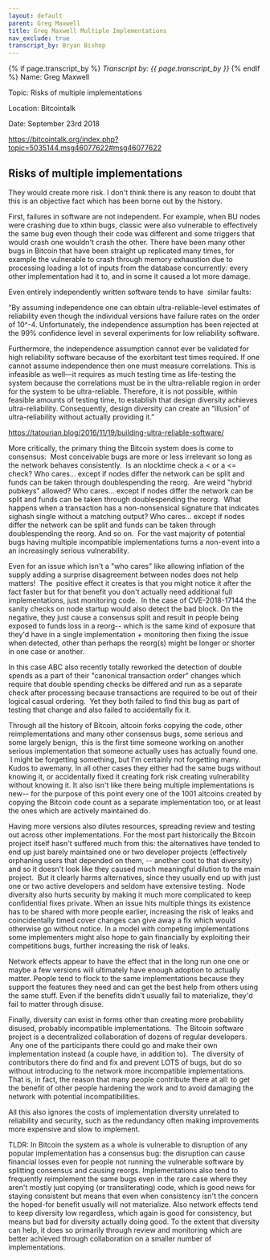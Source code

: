 ```yaml
---
layout: default
parent: Greg Maxwell
title: Greg Maxwell Multiple Implementations
nav_exclude: true
transcript_by: Bryan Bishop
---
```


{% if page.transcript_by %} <i>Transcript by:
{{ page.transcript_by }}</i> {% endif %} Name: Greg Maxwell

Topic: Risks of multiple implementations

Location: Bitcointalk

Date: September 23rd 2018

https://bitcointalk.org/index.php?topic=5035144.msg46077622#msg46077622

## Risks of multiple implementations

They would create more risk. I don't think there is any reason to doubt
that this is an objective fact which has been borne out by the history.

First, failures in software are not independent. For example, when BU
nodes were crashing due to xthin bugs, classic were also vulnerable to
effectively the same bug even though their code was different and some
triggers that would crash one wouldn't crash the other. There have been
many other bugs in Bitcoin that have been straight up replicated many
times, for example the vulnerable to crash through memory exhaustion due
to processing loading a lot of inputs from the database concurrently:
every other implementation had it to, and in some it caused a lot more
damage.

Even entirely independently written software tends to have  similar
faults:

“By assuming independence one can obtain ultra-reliable-level estimates
of reliability even though the individual versions have failure rates on
the order of 10^-4. Unfortunately, the independence assumption has been
rejected at the 99% confidence level in several experiments for low
reliability software.

Furthermore, the independence assumption cannot ever be validated for
high reliability software because of the exorbitant test times required.
If one cannot assume independence then one must measure correlations.
This is infeasible as well—it requires as much testing time as
life-testing the system because the correlations must be in the
ultra-reliable region in order for the system to be ultra-reliable.
Therefore, it is not possible, within feasible amounts of testing time,
to establish that design diversity achieves ultra-reliability.
Consequently, design diversity can create an “illusion” of
ultra-reliability without actually providing it.”

https://tatourian.blog/2016/11/19/building-ultra-reliable-software/

More critically, the primary thing the Bitcoin system does is come to
consensus:  Most conceivable bugs are more or less irrelevant so long as
the network behaves consistently.  Is an nlocktime check a < or a <=
check? Who cares... except if nodes differ the network can be split and
funds can be taken through doublespending the reorg.  Are weird "hybrid
pubkeys" allowed? Who cares... except if nodes differ the network can be
split and funds can be taken through doublespending the reorg.  What
happens when a transaction has a non-nonsensical signature that
indicates sighash single without a matching output? Who cares... except
if nodes differ the network can be split and funds can be taken through
doublespending the reorg. And so on.  For the vast majority of potential
bugs having multiple incompatible implementations turns a non-event into
a an increasingly serious vulnerability.

Even for an issue which isn't a "who cares" like allowing inflation of
the supply adding a surprise disagreement between nodes does not help
matters!  The  positive effect it creates is that you might notice it
after the fact faster but for that benefit you don't actually need
additional full implementations, just monitoring code.  In the case of
CVE-2018-17144 the sanity checks on node startup would also detect the
bad block. On the negative, they just cause a consensus split and result
in people being exposed to funds loss in a reorg-- which is the same
kind of exposure that they'd have in a single implementation +
monitoring then fixing the issue when detected, other than perhaps the
reorg(s) might be longer or shorter in one case or another.

In this case ABC also recently totally reworked the detection of double
spends as a part of their "canonical transaction order" changes which
require that double spending checks be differed and run as a separate
check after processing because transactions are required to be out of
their logical casual ordering.  Yet they both failed to find this bug as
part of testing that change and also failed to accidentally fix it.

Through all the history of Bitcoin, altcoin forks copying the code,
other reimplementations and many other consensus bugs, some serious and
some largely benign,  this is the first time someone working on another
serious implementation that someone actually uses has actually found
one.  I might be forgetting something, but I'm certainly not forgetting
many. Kudos to awemany. In all other cases they either had the same bugs
without knowing it, or accidentally fixed it creating fork risk creating
vulnerability without knowing it. It also isn't like there being
multiple implementations is new-- for the purpose of this point every
one of the 1001 altcoins created by copying the Bitcoin code count as a
separate implementation too, or at least the ones which are actively
maintained do.

Having more versions also dilutes resources, spreading review and
testing out across other implementations. For the most part historically
the Bitcoin project itself hasn't suffered much from this: the
alternatives have tended to end up just barely maintained one or two
developer projects (effectively orphaning users that depended on them,
-- another cost to that diversity) and so it doesn't look like they
caused much meaningful dilution to the main project.  But it clearly
harms alternatives, since they usually end up with just one or two
active developers and seldom have extensive testing.  Node diversity
also hurts security by making it much more complicated to keep
confidential fixes private. When an issue hits multiple things its
existence has to be shared with more people earlier, increasing the risk
of leaks and coincidentally timed cover changes can give away a fix
which would otherwise go without notice. In a model
with competing implementations some implementers might also hope to gain
financially by exploiting their competitions bugs, further increasing
the risk of leaks.

Network effects appear to have the effect that in the long run one one
or maybe a few versions will ultimately have enough adoption to actually
matter. People tend to flock to the same implementations because they
support the features they need and can get the best help from others
using the same stuff. Even if the benefits didn't usually fail to
materialize, they'd fail to matter through disuse.

Finally, diversity can exist in forms other than creating more
probability disused, probably incompatible implementations.  The Bitcoin
software project is a decentralized collaboration of dozens of regular
developers.  Any one of the participants there could go and make their
own implementation instead (a couple have, in addition to).  The
diversity of contributors there do find and fix and prevent LOTS of
bugs, but do so without introducing to the network more incompatible
implementations.   That is, in fact, the reason that many people
contribute there at all: to get the benefit of other people hardening
the work and to avoid damaging the network with potential
incompatibilities.

All this also ignores the costs of implementation diversity unrelated to
reliability and security, such as the redundancy often making
improvements more expensive and slow to implement.

TLDR: In Bitcoin the system as a whole is vulnerable to disruption of
any popular implementation has a consensus bug: the disruption can cause
financial losses even for people not running the vulnerable software by
splitting consensus and causing reorgs. Implementations also tend to
frequently reimplement the same bugs even in the rare case where they
aren't mostly just copying (or transliterating) code, which is good news
for staying consistent but means that even when consistency isn't the
concern the hoped-for benefit usually will not materialize. Also network
effects tend to keep diversity low regardless, which again is good for
consistency, but means but bad for diversity actually doing good. To the
extent that diversity can help, it does so primarily through review and
monitoring which are better achieved through collaboration on a smaller
number of implementations.
